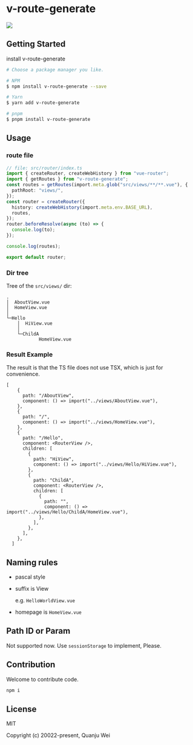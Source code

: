 

# v-route-generate

<a href="https://www.npmjs.com/package/v-route-generate">
    <img src="https://img.shields.io/badge/npm-1.0.0-brightgreen">
</a>

## Getting Started

install v-route-generate

```sh
# Choose a package manager you like.

# NPM
$ npm install v-route-generate --save

# Yarn
$ yarn add v-route-generate

# pnpm
$ pnpm install v-route-generate
```

## Usage

### route file

```ts
// file: src/router/index.ts
import { createRouter, createWebHistory } from "vue-router";
import { getRoutes } from "v-route-generate";
const routes = getRoutes(import.meta.glob("src/views/**/**.vue"), {
  pathRoot: "views/",
});
const router = createRouter({
  history: createWebHistory(import.meta.env.BASE_URL),
  routes,
});
router.beforeResolve(async (to) => {
  console.log(to);
});

console.log(routes);

export default router;

```

### Dir tree

Tree of the `src/views/` dir:

```text
.
│  AboutView.vue
│  HomeView.vue
│  
└─Hello
    │  HiView.vue
    │  
    └─ChildA
            HomeView.vue
```
### Result Example

The result is that the TS file does not use TSX, which is just for convenience.

```tsx
[
    {
      path: "/AboutView",
      component: () => import("../views/AboutView.vue"),
    },
    {
      path: "/",
      component: () => import("../views/HomeView.vue"),
    },
    {
      path: "/Hello",
      component: <RouterView />,
      children: [
        {
          path: "HiView",
          component: () => import("../views/Hello/HiView.vue"),
        },
        {
          path: "ChildA",
          component: <RouterView />,
          children: [
            {
              path: "",
              component: () => import("../views/Hello/ChildA/HomeView.vue"),
            },
          ],
        },
      ],
    },
  ]
```

## Naming rules

- pascal style

- suffix is View

    e.g. `HelloWorldView.vue`

- homepage is `HomeView.vue`

## Path ID or Param

Not supported now. Use `sessionStorage` to implement, Please.
## Contribution

Welcome to contribute code.

```bash
npm i
```

## License

MIT

Copyright (c) 20022-present, Quanju Wei
